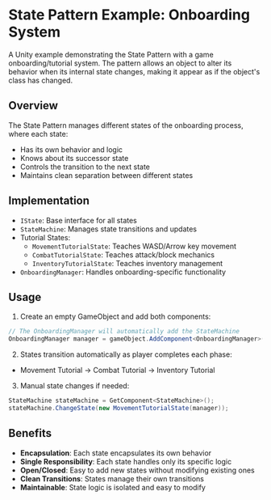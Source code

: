 # State Pattern Example: Onboarding System

A Unity example demonstrating the State Pattern with a game onboarding/tutorial system. The pattern allows an object to alter its behavior when its internal state changes, making it appear as if the object's class has changed.

## Overview

The State Pattern manages different states of the onboarding process, where each state:
- Has its own behavior and logic
- Knows about its successor state
- Controls the transition to the next state
- Maintains clean separation between different states

## Implementation

- `IState`: Base interface for all states
- `StateMachine`: Manages state transitions and updates
- Tutorial States:
  - `MovementTutorialState`: Teaches WASD/Arrow key movement
  - `CombatTutorialState`: Teaches attack/block mechanics
  - `InventoryTutorialState`: Teaches inventory management
- `OnboardingManager`: Handles onboarding-specific functionality

## Usage

1. Create an empty GameObject and add both components:
```csharp
// The OnboardingManager will automatically add the StateMachine
OnboardingManager manager = gameObject.AddComponent<OnboardingManager>();
```

2. States transition automatically as player completes each phase:
- Movement Tutorial → Combat Tutorial → Inventory Tutorial

3. Manual state changes if needed:
```csharp
StateMachine stateMachine = GetComponent<StateMachine>();
stateMachine.ChangeState(new MovementTutorialState(manager));
```

## Benefits

- **Encapsulation**: Each state encapsulates its own behavior
- **Single Responsibility**: Each state handles only its specific logic
- **Open/Closed**: Easy to add new states without modifying existing ones
- **Clean Transitions**: States manage their own transitions
- **Maintainable**: State logic is isolated and easy to modify
``` 